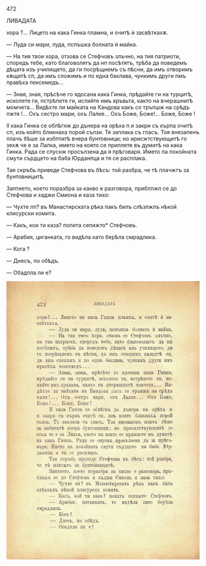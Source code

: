 ﻿472

ЛИВАДАТА

хора ?... Лицето на кака Гинка пламна, и очитѣ ѝ засвѣткахѫ.

— Луда си мари, луда, пспъшка болната ѝ майка.

— На тия твои хора, отзова се Стефчовъ злъчно, на тия патриоти, споредъ тебе, като благоволятъ да нп посѣтятъ, трѣба да поведемъ дѣцата изъ училището, да ги посрѣщнемъ съ пѣсни, да имъ отворимъ кѫщитѣ сп, да имъ сложимъ и по една баклава, чункимъ други пмъ правѣха пексемедъ...

— Зная, зная, прѣсѣче го ядосана кака Гинка, прѣдайте ги на турцитѣ, исколете ги, пстрѣпете ги, ислийте имъ кръвьта, както на вчерашнитѣ момчета... Видѣхте ли майката на Кандова какъ со тръпшж на срѣдъ пжтя !... Охъ сестро мари, охъ Лалке... Охъ Боже, Боже!... Боже, Боже !

II кака Гинка се облѣгнж до дънера на орѣха п и закри съ кърпа очитѣ сп, изъ който бликнаха порой сълзи. Тя заплака съ гласъ. Тоя внезапенъ плачъ бѣше за избптитѣ вчера бунтовници; но ирисжтствующитѣ го зехѫ че е за Лалка, името на която се приплете въ думитѣ на кака Гинка. Рада се спуснж просълзена да я прѣговаря. Името па покойната смути сърдцето на баба Юрданпца и тя се расплака.

Тая скръбь приведе Стефчова въ бѣсъ: той разбра, че тѣ плачжтъ за бунтовницитѣ.

Заптието, което поразбра за какво е разговора, приблпжп се до Стефчова и хаджи Смиона и каза тихо:

— Чухте лп? въ Манастирската рѣка пакъ билъ слѣзпжлъ нѣкой клисурски комита.

— Какъ, кои ти каза? попита сепижто* Стефчовъ.

— Арабия, циганката, го видѣла като берѣла смрадлика.

— Кога ?

— Днесъ, по обѣдъ.

— Обадпла ли е?

![original](../images/525.jpg)

